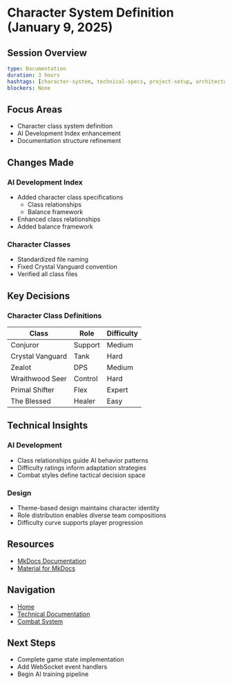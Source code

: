 # Character System Definition (January 9, 2025)

## Session Overview
```yaml
type: Documentation
duration: 3 hours
hashtags: [character-system, technical-specs, project-setup, architecture]
blockers: None
```

## Focus Areas
* Character class system definition
* AI Development Index enhancement
* Documentation structure refinement

## Changes Made

### AI Development Index
* Added character class specifications
  * Class relationships
  * Balance framework
* Enhanced class relationships
* Added balance framework

### Character Classes
* Standardized file naming
* Fixed Crystal Vanguard convention
* Verified all class files

## Key Decisions

### Character Class Definitions
| Class | Role | Difficulty |
| ----- | ---- | ---------- |
| Conjuror | Support | Medium |
| Crystal Vanguard | Tank | Hard |
| Zealot | DPS | Medium |
| Wraithwood Seer | Control | Hard |
| Primal Shifter | Flex | Expert |
| The Blessed | Healer | Easy |

## Technical Insights

### AI Development
* Class relationships guide AI behavior patterns
* Difficulty ratings inform adaptation strategies
* Combat styles define tactical decision space

### Design
* Theme-based design maintains character identity
* Role distribution enables diverse team compositions
* Difficulty curve supports player progression

## Resources

* [MkDocs Documentation](https://www.mkdocs.org/)
* [Material for MkDocs](https://squidfunk.github.io/mkdocs-material/)

## Navigation

- [Home](../../index.md)
- [Technical Documentation](../../technical/health/index.md)
- [Combat System](../../world_building/balance_and_meta.md)

## Next Steps
- Complete game state implementation
- Add WebSocket event handlers
- Begin AI training pipeline
